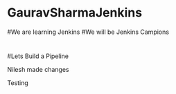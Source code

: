 # GauravSharmaJenkins
#We are learning Jenkins
#We will be Jenkins Campions
#
#


#Lets Build a Pipeline

Nilesh made changes

Testing

